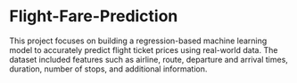 # Flight-Fare-Prediction
This project focuses on building a regression-based machine learning model to accurately predict flight ticket prices using real-world data. The dataset included features such as airline, route, departure and arrival times, duration, number of stops, and additional information.
